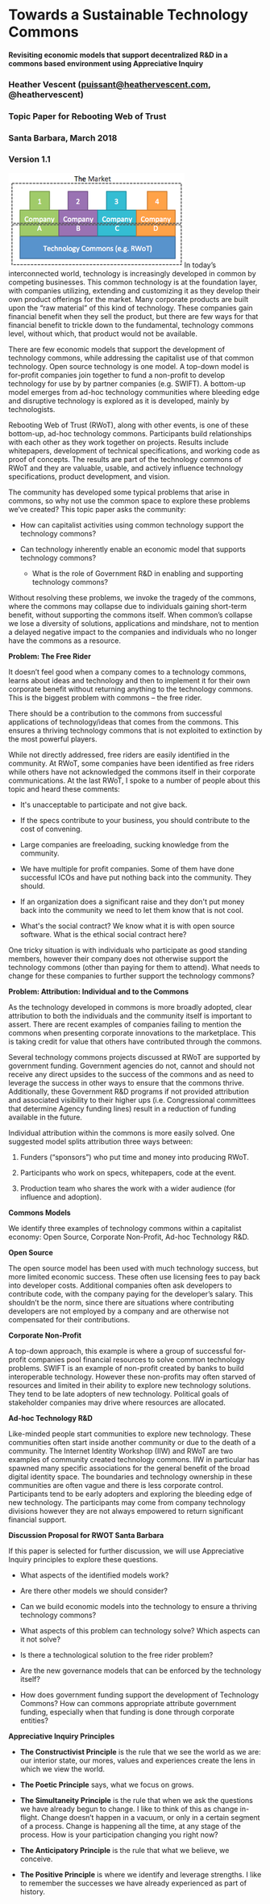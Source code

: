 # Towards a Sustainable Technology Commons

#### Revisiting economic models that support decentralized R&D in a commons based environment using Appreciative Inquiry

### Heather Vescent (<puissant@heathervescent.com>, @heathervescent)

### Topic Paper for Rebooting Web of Trust

### Santa Barbara, March 2018

### Version 1.1

![](./media/market.png)In today’s interconnected world, technology
is increasingly developed in common by competing businesses. This common
technology is at the foundation layer, with companies utilizing,
extending and customizing it as they develop their own product offerings
for the market. Many corporate products are built upon the “raw
material” of this kind of technology. These companies gain financial
benefit when they sell the product, but there are few ways for that
financial benefit to trickle down to the fundamental, technology commons
level, without which, that product would not be available.

There are few economic models that support the development of technology
commons, while addressing the capitalist use of that common technology.
Open source technology is one model. A top-down model is for-profit
companies join together to fund a non-profit to develop technology for
use by by partner companies (e.g. SWIFT). A bottom-up model emerges from
ad-hoc technology communities where bleeding edge and disruptive
technology is explored as it is developed, mainly by technologists.

Rebooting Web of Trust (RWoT), along with other events, is one of these
bottom-up, ad-hoc technology commons. Participants build relationships
with each other as they work together on projects. Results include
whitepapers, development of technical specifications, and working code
as proof of concepts. The results are part of the technology commons of
RWoT and they are valuable, usable, and actively influence technology
specifications, product development, and vision.

The community has developed some typical problems that arise in commons,
so why not use the common space to explore these problems we’ve created?
This topic paper asks the community:

-   How can capitalist activities using common technology support the
    technology commons?

-   Can technology inherently enable an economic model that supports
    technology commons?
    
    -   What is the role of Government R&D in enabling and supporting 
    technology commons?

Without resolving these problems, we invoke the tragedy of the commons,
where the commons may collapse due to individuals gaining short-term
benefit, without supporting the commons itself. When common’s collapse
we lose a diversity of solutions, applications and mindshare, not to
mention a delayed negative impact to the companies and individuals who
no longer have the commons as a resource.

**Problem: The Free Rider**

It doesn’t feel good when a company comes to a technology commons,
learns about ideas and technology and then to implement it for their own
corporate benefit without returning anything to the technology
commons. This is the biggest problem with commons – the free rider.

There should be a contribution to the commons from successful
applications of technology/ideas that comes from the commons. This
ensures a thriving technology commons that is not exploited to
extinction by the most powerful players.

While not directly addressed, free riders are easily identified in the
community. At RWoT, some companies have been identified as free riders
while others have not acknowledged the commons itself in their corporate
communications. At the last RWoT, I spoke to a number of people about
this topic and heard these comments:

-   It's unacceptable to participate and not give back.

-   If the specs contribute to your business, you should contribute to
    the cost of convening.

-   Large companies are freeloading, sucking knowledge from
    the community.

-   We have multiple for profit companies. Some of them have done
    successful ICOs and have put nothing back into the community.
    They should.

-   If an organization does a significant raise and they don't put money
    back into the community we need to let them know that is not cool.

-   What's the social contract? We know what it is with open
    source software. What is the ethical social contract here?

One tricky situation is with individuals who participate as good
standing members, however their company does not otherwise support the
technology commons (other than paying for them to attend). What needs to
change for these companies to further support the technology commons?

**Problem: Attribution: Individual and to the Commons**

As the technology developed in commons is more broadly adopted, clear
attribution to both the individuals and the community itself is
important to assert. There are recent examples of companies failing to
mention the commons when presenting corporate innovations to the
marketplace. This is taking credit for value that others have
contributed through the commons.

Several technology commons projects discussed at RWoT are supported by 
government funding. Government agencies do not, cannot and should not 
receive any direct upsides to the success of the commons and as need to 
leverage the success in other ways to ensure that the commons thrive. 
Additionally, these Government R&D programs if not provided attribution 
and associated visibility to their higher ups (i.e. Congressional 
committees that determine Agency funding lines) result in a reduction 
of funding available in the future. 

Individual attribution within the commons is more easily solved. One
suggested model splits attribution three ways between:

1.  Funders (“sponsors”) who put time and money into producing RWoT.

2.  Participants who work on specs, whitepapers, code at the event.

3.  Production team who shares the work with a wider audience (for
    influence and adoption).

**Commons Models**

We identify three examples of technology commons within a capitalist
economy: Open Source, Corporate Non-Profit, Ad-hoc Technology R&D.

**Open Source**

The open source model has been used with much technology success, but
more limited economic success. These often use licensing fees to pay
back into developer costs. Additional companies often ask developers to
contribute code, with the company paying for the developer’s salary.
This shouldn’t be the norm, since there are situations where
contributing developers are not employed by a company and are otherwise
not compensated for their contributions.

**Corporate Non-Profit**

A top-down approach, this example is where a group of successful
for-profit companies pool financial resources to solve common technology
problems. SWIFT is an example of non-profit created by banks to build
interoperable technology. However these non-profits may often starved of
resources and limited in their ability to explore new technology
solutions. They tend to be late adopters of new technology. Political
goals of stakeholder companies may drive where resources are allocated.

**Ad-hoc Technology R&D**

Like-minded people start communities to explore new technology. These
communities often start inside another community or due to the death of
a community. The Internet Identity Workshop (IIW) and RWoT are two
examples of community created technology commons. IIW in particular has
spawned many specific associations for the general benefit of the broad
digital identity space. The boundaries and technology ownership in these
communities are often vague and there is less corporate control.
Participants tend to be early adopters and exploring the bleeding edge
of new technology. The participants may come from company technology
divisions however they are not always empowered to return significant
financial support.

**Discussion Proposal for RWOT Santa Barbara**

If this paper is selected for further discussion, we will use
Appreciative Inquiry principles to explore these questions.

-   What aspects of the identified models work?

-   Are there other models we should consider?

-   Can we build economic models into the technology to ensure a
    thriving technology commons?

-   What aspects of this problem can technology solve? Which aspects can
    it not solve?

-   Is there a technological solution to the free rider problem?

-   Are the new governance models that can be enforced by the technology
    itself?
    
-   How does government funding support the development of Technology 
    Commons? How can commons appropriate attribute government funding, 
    especially when that funding is done through corporate entities?
    
**Appreciative Inquiry Principles**

-   **The Constructivist Principle** is the rule that we see the world
    as we are: our interior state, our mores, values and experiences
    create the lens in which we view the world.

-   **The Poetic Principle** says, what we focus on grows.

-   **The Simultaneity Principle** is the rule that when we ask the
    questions we have already begun to change. I like to think of this
    as change in-flight. Change doesn’t happen in a vacuum, or only in a
    certain segment of a process. Change is happening all the time, at
    any stage of the process. How is your participation changing you
    right now?

-   **The Anticipatory Principle** is the rule that what we believe,
    we conceive.

-   **The Positive Principle** is where we identify and
    leverage strengths. I like to remember the successes we have already
    experienced as part of history.


